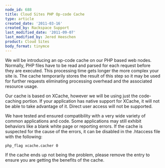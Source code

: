 ```yaml
---
node_id: 688
title: Cloud Sites PHP Op-code Cache
type: article
created_date: '2011-03-16'
created_by: Rackspace Support
last_modified_date: '2011-09-07'
last_modified_by: Jered Heeschen
product: Cloud Sites
body_format: tinymce
---
```


We will be introducing an op-code cache on our PHP based web nodes.
Normally, PHP files have to be read and parsed for each request before
they are executed. This processing time gets longer the more complex
your site is. The cache temporarily stores the result of this step so it
may be used for further requests eliminating processing overhead and the
associated resource usage.

Our cache is based on XCache, however we will be using just the
code-caching portion. If your application has native support for XCache,
it will not be able to take advantage of it. Direct user access will not
be supported.

We have tested and ensured compatibility with a very wide variety of
common applications and code. Some applications may still exhibit
behaviors like a blank white page or reporting errors. If the cache is
suspected for the cause of the errors, it can be disabled in the
.htaccess file with the following:

    php_flag xcache.cacher 0

If the cache ends up not being the problem, please remove the entry to
ensure you are getting the benefits of the cache.

